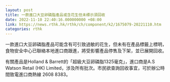 ```yaml
---
layout: post
title: 一款進口大豆卵磷脂產品或含花生但未標示須回收
date: 2022-11-10 22:40:16.000000000 +08:00
link: https://news.rthk.hk/rthk/ch/component/k2/1675079-20221110.htm
categories: rthk
---
```


一款進口大豆卵磷脂產品可能含有可引致過敏的花生，但未有在產品標籤上標明，食物安全中心已聯絡本地進口商跟進，將受影響產品停售及下架，並已展開回收。

有關產品是Holland & Barrett的「超級大豆卵磷脂1325毫克」，進口商是A.S Watson Retail (HK) Limited，涉及所有批次。市民欲查詢回收事宜，可於辦公時間致電進口商熱線 2608 8383。
